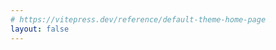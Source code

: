 ```yaml
---
# https://vitepress.dev/reference/default-theme-home-page
layout: false
---
```


<NotesView />

<script setup>
import NotesView from '../.vitepress/theme/views/NotesView.vue'
</script>
